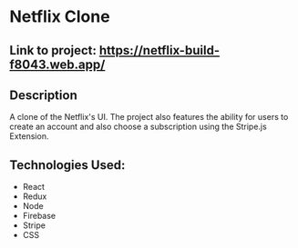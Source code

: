 # Netflix Clone

## Link to project: https://netflix-build-f8043.web.app/

## Description

A clone of the Netflix's UI. The project also features the ability for users to create an account and also choose a subscription using the Stripe.js Extension.

## Technologies Used:

- React
- Redux
- Node
- Firebase
- Stripe
- CSS